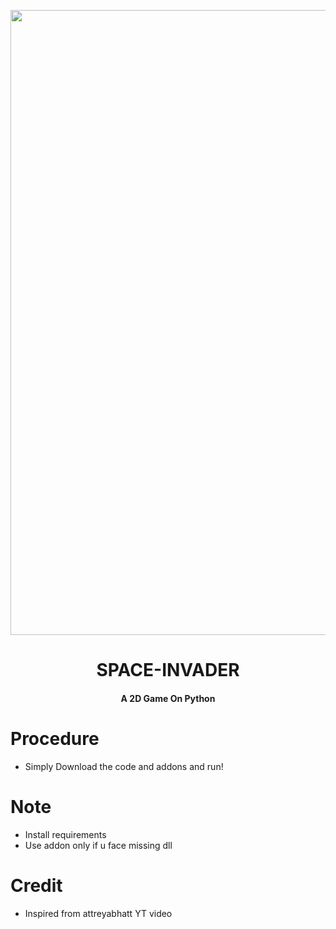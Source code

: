 <p align="center"><a href="https://t.me/fridayot"><img src="https://www.mediafire.com/convkey/53c9/vomryvf8cnxv9umzg.jpg" width="1000"></a></p> 
<h1 align="center"><b>SPACE-INVADER </b></h1>
<h4 align="center">A 2D Game On Python</h4>


# Procedure

* Simply Download the code and addons and run!

# Note

* Install requirements
* Use addon only if u face missing dll




# Credit

 * Inspired from attreyabhatt YT video
